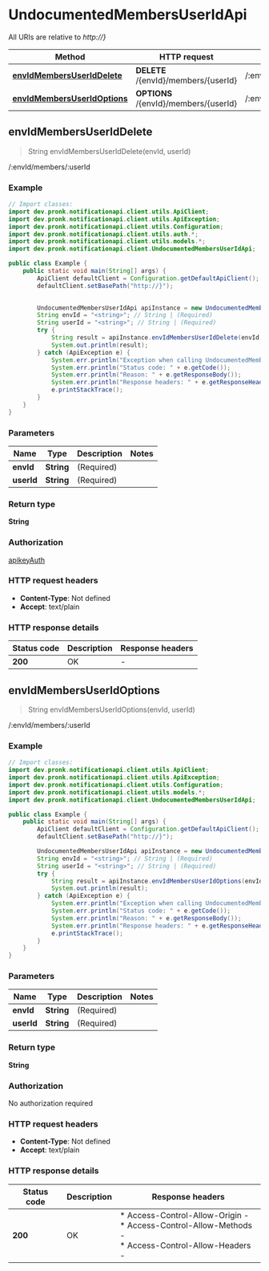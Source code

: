 # UndocumentedMembersUserIdApi

All URIs are relative to *http://}*

| Method | HTTP request | Description |
|------------- | ------------- | -------------|
| [**envIdMembersUserIdDelete**](UndocumentedMembersUserIdApi.md#envIdMembersUserIdDelete) | **DELETE** /{envId}/members/{userId} | /:envId/members/:userId |
| [**envIdMembersUserIdOptions**](UndocumentedMembersUserIdApi.md#envIdMembersUserIdOptions) | **OPTIONS** /{envId}/members/{userId} | /:envId/members/:userId |



## envIdMembersUserIdDelete

> String envIdMembersUserIdDelete(envId, userId)

/:envId/members/:userId

### Example

```java
// Import classes:
import dev.pronk.notificationapi.client.utils.ApiClient;
import dev.pronk.notificationapi.client.utils.ApiException;
import dev.pronk.notificationapi.client.utils.Configuration;
import dev.pronk.notificationapi.client.utils.auth.*;
import dev.pronk.notificationapi.client.utils.models.*;
import dev.pronk.notificationapi.client.UndocumentedMembersUserIdApi;

public class Example {
    public static void main(String[] args) {
        ApiClient defaultClient = Configuration.getDefaultApiClient();
        defaultClient.setBasePath("http://}");
        

        UndocumentedMembersUserIdApi apiInstance = new UndocumentedMembersUserIdApi(defaultClient);
        String envId = "<string>"; // String | (Required) 
        String userId = "<string>"; // String | (Required) 
        try {
            String result = apiInstance.envIdMembersUserIdDelete(envId, userId);
            System.out.println(result);
        } catch (ApiException e) {
            System.err.println("Exception when calling UndocumentedMembersUserIdApi#envIdMembersUserIdDelete");
            System.err.println("Status code: " + e.getCode());
            System.err.println("Reason: " + e.getResponseBody());
            System.err.println("Response headers: " + e.getResponseHeaders());
            e.printStackTrace();
        }
    }
}
```

### Parameters


| Name | Type | Description  | Notes |
|------------- | ------------- | ------------- | -------------|
| **envId** | **String**| (Required)  | |
| **userId** | **String**| (Required)  | |

### Return type

**String**

### Authorization

[apikeyAuth](../README.md#apikeyAuth)

### HTTP request headers

- **Content-Type**: Not defined
- **Accept**: text/plain


### HTTP response details
| Status code | Description | Response headers |
|-------------|-------------|------------------|
| **200** | OK |  -  |


## envIdMembersUserIdOptions

> String envIdMembersUserIdOptions(envId, userId)

/:envId/members/:userId

### Example

```java
// Import classes:
import dev.pronk.notificationapi.client.utils.ApiClient;
import dev.pronk.notificationapi.client.utils.ApiException;
import dev.pronk.notificationapi.client.utils.Configuration;
import dev.pronk.notificationapi.client.utils.models.*;
import dev.pronk.notificationapi.client.UndocumentedMembersUserIdApi;

public class Example {
    public static void main(String[] args) {
        ApiClient defaultClient = Configuration.getDefaultApiClient();
        defaultClient.setBasePath("http://}");

        UndocumentedMembersUserIdApi apiInstance = new UndocumentedMembersUserIdApi(defaultClient);
        String envId = "<string>"; // String | (Required) 
        String userId = "<string>"; // String | (Required) 
        try {
            String result = apiInstance.envIdMembersUserIdOptions(envId, userId);
            System.out.println(result);
        } catch (ApiException e) {
            System.err.println("Exception when calling UndocumentedMembersUserIdApi#envIdMembersUserIdOptions");
            System.err.println("Status code: " + e.getCode());
            System.err.println("Reason: " + e.getResponseBody());
            System.err.println("Response headers: " + e.getResponseHeaders());
            e.printStackTrace();
        }
    }
}
```

### Parameters


| Name | Type | Description  | Notes |
|------------- | ------------- | ------------- | -------------|
| **envId** | **String**| (Required)  | |
| **userId** | **String**| (Required)  | |

### Return type

**String**

### Authorization

No authorization required

### HTTP request headers

- **Content-Type**: Not defined
- **Accept**: text/plain


### HTTP response details
| Status code | Description | Response headers |
|-------------|-------------|------------------|
| **200** | OK |  * Access-Control-Allow-Origin -  <br>  * Access-Control-Allow-Methods -  <br>  * Access-Control-Allow-Headers -  <br>  |

